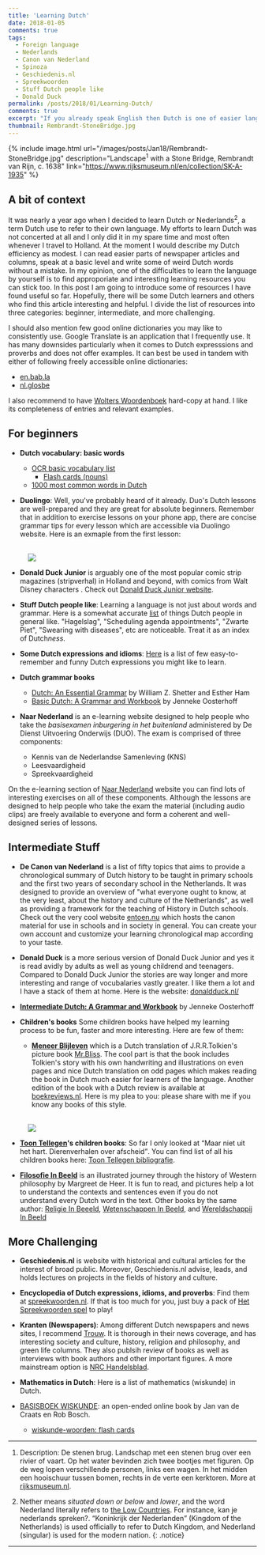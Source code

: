 ```yaml
---
title: 'Learning Dutch'
date: 2018-01-05
comments: true
tags:
  - Foreign language  
  - Nederlands
  - Canon van Nederland
  - Spinoza
  - Geschiedenis.nl
  - Spreekwoorden
  - Stuff Dutch people like
  - Donald Duck
permalink: /posts/2018/01/Learning-Dutch/  
comments: true
excerpt: "If you already speak English then Dutch is one of easier languages you can begin to learn. But, where to start?"
thumbnail: Rembrandt-StoneBridge.jpg
---
```


<link rel="stylesheet" href="tufte.css"/>

{% include image.html url="/images/posts/Jan18/Rembrandt-StoneBridge.jpg" description="Landscape<sup>1</sup> with a Stone Bridge, Rembrandt van Rijn, c. 1638" link="https://www.rijksmuseum.nl/en/collection/SK-A-1935" %}



## A bit of context 

It was nearly a year ago when I decided to learn Dutch or Nederlands<sup>2</sup>, a term Dutch use to refer to their own language. My efforts to learn Dutch was not concerted at all and I only did it in my spare time and most often whenever I travel to Holland. At the moment I would describe my Dutch efficiency as modest. I can read easier parts of newspaper articles and columns, speak at a basic level and write some of weird Dutch words without a mistake. In my opinion, one of the difficulties to learn the language by yourself is to find approporiate and interesting learning resources you can stick too. In this post I am going to introduce some of resources I have found useful so far. Hopefully, there will be some Dutch learners and others who find this article interesting and helpful. I divide the list of resources into three categories: beginner, intermediate, and more challenging. 

I should also mention few good online dictionaries you may like to consistently use. Google Translate is an application that I frequently use. It has many downsides particularly when it comes to Dutch expresssions and proverbs and does not offer examples. It can best be used in tandem with either of following freely accessible online dictionaries: 

* [en.bab.la](https://en.bab.la/dictionary/dutch-english/)
* [nl.glosbe](https://nl.glosbe.com/nl/en/)

I also recommend to have [Wolters Woordenboek](https://www.boekwinkeltjes.nl/s/?q=Wolters+Woordenboek+Nederlands-Engels) hard-copy at hand. I like its completeness of entries and relevant examples.  


## For beginners

* **Dutch vocabulary: basic words** 
  * [OCR basic vocabulary list](http://www.ocr.org.uk/Images/74540-alphabetical-vocabulary-list-for-2013-papers.pdf)
    + [Flash cards (nouns)](https://tiny.cards/decks/Hd6jJYP7/ocr-woorden) 
  * [1000 most common words in Dutch](https://www.youtube.com/watch?v=k7t5HDxchqQ&list=PLUOa-qvvZolDeAYFOPqHRC9w8Nnx5cTcJ)

* **Duolingo**: Well, you've probably heard of it already. Duo's Dutch lessons are well-prepared and they are great for absolute beginners. Remember that in addition to exercise lessons on your phone app, there are concise grammar tips for every lesson which are accessible via Duolingo website. Here is an exmaple from the first lesson:     

<figure>
<a href="https://www.duolingo.com/">  
<br/><img src='/images/posts/Jan18/Duo-Dutch-pronouns.png'>
</a> 
<FIGCAPTION></FIGCAPTION>
</figure>


* **Donald Duck Junior** is arguably one of the most popular comic strip magazines (stripverhal) in Holland and beyond, with comics from Walt Disney characters . Check out [Donald Duck Junior website](https://www.donaldduck.nl/donald-duck-junior).  

* **Stuff Dutch people like**: Learning a language is not just about words and grammar. Here is a somewhat accurate [list](https://stuffdutchpeoplelike.com/complete-list/) of things Dutch people in general like. "Hagelslag", "Scheduling agenda appointments", "Zwarte Piet", "Swearing with diseases", etc are noticeable. Treat it as an index of Dutch*ness*.   

* **Some Dutch expressions and idioms**: [Here](https://stuffdutchpeoplelike.com/2016/03/08/funny-dutch-expressions/) is a list of few easy-to-remember and funny Dutch expressions you might like to learn. 

* **Dutch grammar books** 
  * [Dutch: An Essential Grammar](https://books.google.nl/books/about/Dutch.html?id=3aU0DgAAQBAJ&redir_esc=y) by William Z. Shetter and Esther Ham 
  * [Basic Dutch: A Grammar and Workbook](https://books.google.nl/books/about/Basic_Dutch_A_Grammar_and_Workbook.html?id=iRelBXxYRcIC&redir_esc=y) by Jenneke Oosterhoff

* **Naar Nederland** is an e-learning website designed to help people who take the _basisexamen inburgering in het buitenland_ administered by De Dienst Uitvoering Onderwijs (DUO). The exam is comprised of three components: 
   - Kennis van de Nederlandse Samenleving (KNS)
   - Leesvaardigheid
   - Spreekvaardigheid 
 
 On the e-learning section of [Naar Nederland](https://www.naarnederland.nl/voorbereidin) website you can find lots of interesting exercises on all of these components. Although the lessons are designed to help people who take the exam the material (including audio clips) are freely available to everyone and form a coherent and well-designed series of lessons. 
 

## Intermediate Stuff

* **De Canon van Nederland**
is a list of fifty topics that aims to provide a chronological summary of Dutch history to be taught in primary schools and the first two years of secondary school in the Netherlands. It was designed to provide an overview of "what everyone ought to know, at the very least, about the history and culture of the Netherlands", as well as providing a framework for the teaching of History in Dutch schools.
Check out the very cool website [entoen.nu](https://www.entoen.nu/) which hosts the canon material for use in schools and in society in general. You can create your own account and customize your learning chronological map according to your taste. 

* **Donald Duck** is a more serious version of Donald Duck Junior and yes it is read avidly by adults as well as young childrend and teenagers. Compared to Donald Duck Junior the stories are way longer and more interesting and range of vocubalaries vastly greater. I like them a lot and I have a stack of them at home. Here is the website: [donaldduck.nl/](https://www.donaldduck.nl/) 

* **[Intermediate Dutch: A Grammar and Workbook](https://books.google.nl/books?id=FCBp5NXeBrwC&source=gbs_book_similarbooks)** by Jenneke Oosterhoff

* **Children's books** 
Some children books have helped my learning process to be fun, faster and more interesting. Here are few of them:

  * **[Meneer Blijleven](https://www.givnbooks.nl/product/tolkien-j-r-r-meneer-blijleven/)** which is a Dutch translation of J.R.R.Tolkien's picture book [Mr.Bliss](https://wiki2.org/en/Mr._Bliss). The cool part is that the book includes Tolkien's story with his own handwriting and illustrations on even pages and nice Dutch translation on odd pages which makes reading the book in Dutch much easier for learners of the language. Another edition of the book with a Dutch review is available at [boekreviews.nl](http://www.boekreviews.nl/recensies/meneer-blijleven). 
 Here is my plea to you: please share with me if you know any books of this style. 

<figure>  
 <br/><img src='/images/posts/Jan18/meneerblijleven.jpg'>
</figure>

  * **[Toon Tellegen](https://wiki2.org/en/Toon_Tellegen)'s children books**: So far I only looked at <q>Maar niet uit het hart. Dierenverhalen over afscheid</q>. You can find list of all his children books here: [Toon Tellegen bibliografie](https://nl.wikipedia.org/wiki/Toon_Tellegen#Bibliografie).  
 
  * **[Filosofie In Beeld](https://www.boekencentrum.nl/filosofie-in-beeld)** is an illustrated journey through the history of Western philosophy by Margreet de Heer. It is fun to read, and pictures help a lot to understand the contexts and sentences even if you do not understand every Dutch word in the text. Other books by the same author: [Religie In Beeeld](https://www.boekencentrum.nl/religie-in-beeld), [Wetenschappen In Beeld](https://www.boekencentrum.nl/wetenschappen-in-beeld), and [Wereldschappij In Beeld](https://www.boekencentrum.nl/wereldheerschappij-in-beeld) 

## More Challenging

* **Geschiedenis.nl** is website with historical and cultural articles for the interest of broad public. Moreover, Geschiedenis.nl advise, leads, and holds lectures on projects in the fields of history and culture. 

* **Encyclopedia of Dutch expressions, idioms, and proverbs**: Find them at [spreekwoorden.nl](https://spreekwoorden.nl/).
If that is too much for you, just buy a pack of [Het Spreekwoorden spel](https://www.trendyspeelgoed.nl/Het-Spreekwoorden-spel.html) to play! 

* **Kranten (Newspapers)**: Among different Dutch newspapers and news sites, I recommend [Trouw](https://www.trouw.nl/). It is thorough in their news coverage, and has interesting society and culture, history, religion and philosophy, and green life columns. They also publsih review of books as well as interviews with book authors and other important figures. A more mainstream option is [NRC Handelsblad](https://www.nrc.nl/). 


* **Mathematics in Dutch**: Here is a list of mathematics (wiskunde) in Dutch. 
 * [BASISBOEK WISKUNDE](https://staff.fnwi.uva.nl/j.vandecraats/BasisboekWiskunde2HP.pdf): an open-ended online book by Jan van de Craats en Rob Bosch. 
   + [wiskunde-woorden: flash cards](https://tiny.cards/decks/HdGzmwME/wiskunde-woorden-i) 


-------------------------------------------------------
1. Description: De stenen brug. Landschap met een stenen brug over een rivier of vaart. Op het water bevinden zich twee bootjes met figuren. Op de weg lopen verschillende personen, links een wagen. In het midden een hooischuur tussen bomen, rechts in de verte een kerktoren. More at [rijksmuseum.nl](https://www.rijksmuseum.nl/en/collection/SK-A-1935). 

2. Nether means _situated down or below_ and _lower_, and the word Nederland literally refers to [the Low Countries](https://en.wikipedia.org/wiki/Low_Countries). For instance, kan je nederlands spreken?.  <q>Koninkrijk der Nederlanden</q> (Kingdom of the Netherlands) is used officially to refer to Dutch Kingdom, and Nederland (singular) is used for the modern nation. 
{: .notice}
---------------------------------------------------------
